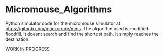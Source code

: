 # Micromouse_Algorithms

Python simulator code for the micromouse simulator at https://github.com/mackorone/mms.
The algorithm used is modified floodfill. It doesnt search and find the shortest path. It simply reaches the destination.

WORK IN PROGRESS 
